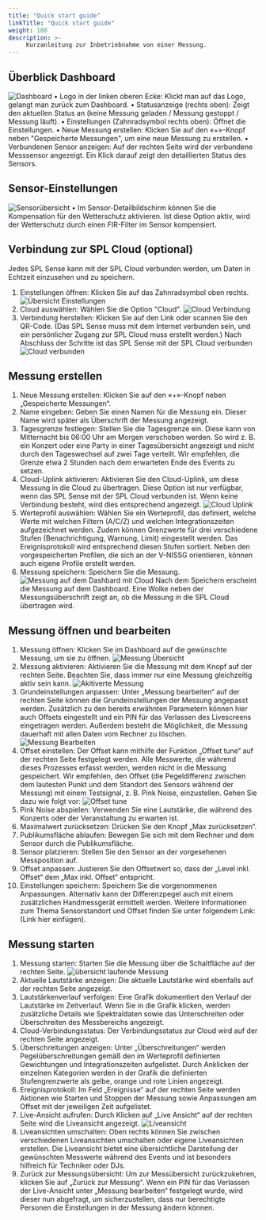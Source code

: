 ```yaml
---
title: "Quick start guide"
linkTitle: "Quick start guide"
weight: 100
description: >-
     Kurzanleitung zur Inbetriebnahme von einer Messung.
---
```


## Überblick Dashboard
![Dashboard](Dashboard.png)
•	Logo in der linken oberen Ecke: Klickt man auf das Logo, gelangt man zurück zum Dashboard.
•	Statusanzeige (rechts oben): Zeigt den aktuellen Status an (keine Messung geladen / Messung gestoppt / Messung läuft).
•	Einstellungen (Zahnradsymbol rechts oben): Öffnet die Einstellungen.
•	Neue Messung erstellen: Klicken Sie auf den «+»-Knopf neben "Gespeicherte Messungen", um eine neue Messung zu erstellen.
•	Verbundenen Sensor anzeigen: Auf der rechten Seite wird der verbundene Messsensor angezeigt. Ein Klick darauf zeigt den detaillierten Status des Sensors.
## Sensor-Einstellungen
![Sensorübersicht](Sensor.png)
•	Im Sensor-Detailbildschirm können Sie die Kompensation für den Wetterschutz aktivieren. Ist diese Option aktiv, wird der Wetterschutz durch einen FIR-Filter im Sensor kompensiert.
## Verbindung zur SPL Cloud (optional)
Jedes SPL Sense kann mit der SPL Cloud verbunden werden, um Daten in Echtzeit einzusehen und zu speichern.
1.	Einstellungen öffnen: Klicken Sie auf das Zahnradsymbol oben rechts.
![Übersicht Einstellungen](Einstellungen.png)
2.	Cloud auswählen: Wählen Sie die Option "Cloud".
![Cloud Verbindung](ConnectCloud.png)
3.	Verbindung herstellen: Klicken Sie auf den Link oder scannen Sie den QR-Code. (Das SPL Sense muss mit dem Internet verbunden sein, und ein persönlicher Zugang zur SPL Cloud muss erstellt werden.)
Nach Abschluss der Schritte ist das SPL Sense mit der SPL Cloud verbunden
![Cloud verbunden](ConnectCloudCloudStatus.png)
## Messung erstellen
1.	Neue Messung erstellen: Klicken Sie auf den «+»-Knopf neben „Gespeicherte Messungen“.
2.	Name eingeben: Geben Sie einen Namen für die Messung ein. Dieser Name wird später als Überschrift der Messung angezeigt.
3.	Tagesgrenze festlegen: Stellen Sie die Tagesgrenze ein. Diese kann von Mitternacht bis 06:00 Uhr am Morgen verschoben werden. So wird z. B. ein Konzert oder eine Party in einer Tagesübersicht angezeigt und nicht durch den Tageswechsel auf zwei Tage verteilt. Wir empfehlen, die Grenze etwa 2 Stunden nach dem erwarteten Ende des Events zu setzen.
4.	Cloud-Uplink aktivieren: Aktivieren Sie den Cloud-Uplink, um diese Messung in die Cloud zu übertragen. Diese Option ist nur verfügbar, wenn das SPL Sense mit der SPL Cloud verbunden ist. Wenn keine Verbindung besteht, wird dies entsprechend angezeigt.
![Cloud Uplink](CloudUplink.png)
5.	Werteprofil auswählen: Wählen Sie ein Werteprofil, das definiert, welche Werte mit welchen Filtern (A/C/Z) und welchen Integrationszeiten aufgezeichnet werden. Zudem können Grenzwerte für drei verschiedene Stufen (Benachrichtigung, Warnung, Limit) eingestellt werden. Das Ereignisprotokoll wird entsprechend diesen Stufen sortiert. Neben den vorgespeicherten Profilen, die sich an der V-NISSG orientieren, können auch eigene Profile erstellt werden.
6.	Messung speichern: Speichern Sie die Messung.
![Messung auf dem Dashbard mit Cloud](MessungAngelegtMitCloud.png)
Nach dem Speichern erscheint die Messung auf dem Dashboard. Eine Wolke neben der Messungsüberschrift zeigt an, ob die Messung in die SPL Cloud übertragen wird.
## Messung öffnen und bearbeiten
1.	Messung öffnen: Klicken Sie im Dashboard auf die gewünschte Messung, um sie zu öffnen.
![Messung Übersicht](MessungDetailsOhneDaten.png)
2.	Messung aktivieren: Aktivieren Sie die Messung mit dem Knopf auf der rechten Seite. Beachten Sie, dass immer nur eine Messung gleichzeitig aktiv sein kann.
![Akitiverte Messung](MessungAktiviert.png)
3.	Grundeinstellungen anpassen: Unter „Messung bearbeiten“ auf der rechten Seite können die Grundeinstellungen der Messung angepasst werden. Zusätzlich zu den bereits erwähnten Parametern können hier auch Offsets eingestellt und ein PIN für das Verlassen des Livescreens eingetragen werden. Außerdem besteht die Möglichkeit, die Messung dauerhaft mit allen Daten vom Rechner zu löschen.
![Messung Bearbeiten](MessungBerarbeiten.png)
4.	Offset einstellen: Der Offset kann mithilfe der Funktion „Offset tune“ auf der rechten Seite festgelegt werden. Alle Messwerte, die während dieses Prozesses erfasst werden, werden nicht in die Messung gespeichert. Wir empfehlen, den Offset (die Pegeldifferenz zwischen dem lautesten Punkt und dem Standort des Sensors während der Messung) mit einem Testsignal, z. B. Pink Noise, einzustellen. Gehen Sie dazu wie folgt vor:
![Offset tune](Offsettune.png)
1.	Pink Noise abspielen: Verwenden Sie eine Lautstärke, die während des Konzerts oder der Veranstaltung zu erwarten ist.
2.	Maximalwert zurücksetzen: Drücken Sie den Knopf „Max zurücksetzen“.
3.	Publikumsfläche ablaufen: Bewegen Sie sich mit dem Rechner und dem Sensor durch die Publikumsfläche.
4.	Sensor platzieren: Stellen Sie den Sensor an der vorgesehenen Messposition auf.
5.	Offset anpassen: Justieren Sie den Offsetwert so, dass der „Level inkl. Offset“ dem „Max inkl. Offset“ entspricht.
6.	Einstellungen speichern: Speichern Sie die vorgenommenen Anpassungen.
Alternativ kann der Differenzpegel auch mit einem zusätzlichen Handmessgerät ermittelt werden. Weitere Informationen zum Thema Sensorstandort und Offset finden Sie unter folgendem Link: (Link hier einfügen).
## Messung starten
1.	Messung starten: Starten Sie die Messung über die Schaltfläche auf der rechten Seite.
![übersicht laufende Messung](Messunglaeuft.png)
2.	Aktuelle Lautstärke anzeigen: Die aktuelle Lautstärke wird ebenfalls auf der rechten Seite angezeigt.
3.	Lautstärkenverlauf verfolgen: Eine Grafik dokumentiert den Verlauf der Lautstärke im Zeitverlauf. Wenn Sie in die Grafik klicken, werden zusätzliche Details wie Spektraldaten sowie das Unterschreiten oder Überschreiten des Messbereichs angezeigt.
4.	Cloud-Verbindungsstatus: Der Verbindungsstatus zur Cloud wird auf der rechten Seite angezeigt.
5.	Überschreitungen anzeigen: Unter „Überschreitungen“ werden Pegelüberschreitungen gemäß den im Werteprofil definierten Gewichtungen und Integrationszeiten aufgelistet. Durch Anklicken der einzelnen Kategorien werden in der Grafik die definierten Stufengrenzwerte als gelbe, orange und rote Linien angezeigt.
6.	Ereignisprotokoll: Im Feld „Ereignisse“ auf der rechten Seite werden Aktionen wie Starten und Stoppen der Messung sowie Anpassungen am Offset mit der jeweiligen Zeit aufgelistet.
7.	Live-Ansicht aufrufen: Durch Klicken auf „Live Ansicht“ auf der rechten Seite wird die Liveansicht angezeigt.
![Liveansicht](LiveScreen.png)
8.	Liveansichten umschalten: Oben rechts können Sie zwischen verschiedenen Liveansichten umschalten oder eigene Liveansichten erstellen. Die Liveansicht bietet eine übersichtliche Darstellung der gewünschten Messwerte während des Events und ist besonders hilfreich für Techniker oder DJs.
9.	Zurück zur Messungsübersicht: Um zur Messübersicht zurückzukehren, klicken Sie auf „Zurück zur Messung“. Wenn ein PIN für das Verlassen der Live-Ansicht unter „Messung bearbeiten“ festgelegt wurde, wird dieser nun abgefragt, um sicherzustellen, dass nur berechtigte Personen die Einstellungen in der Messung ändern können.
